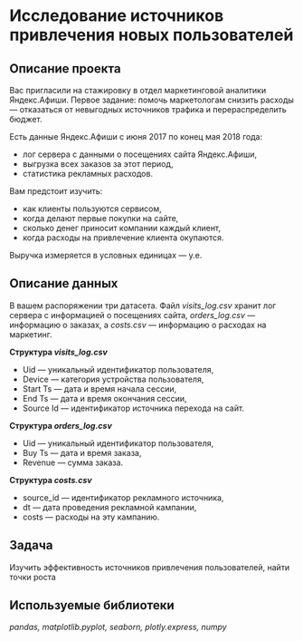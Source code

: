 # Исследование источников привлечения новых пользователей

## Описание проекта
Вас пригласили на стажировку в отдел маркетинговой аналитики Яндекс.Афиши. Первое задание: помочь маркетологам снизить расходы — отказаться от невыгодных источников трафика и перераспределить бюджет.

Есть данные Яндекс.Афиши с июня 2017 по конец мая 2018 года:
- лог сервера с данными о посещениях сайта Яндекс.Афиши,
- выгрузка всех заказов за этот период,
- статистика рекламных расходов.

Вам предстоит изучить:
- как клиенты пользуются сервисом,
- когда делают первые покупки на сайте,
- сколько денег приносит компании каждый клиент,
- когда расходы на привлечение клиента окупаются.

Выручка измеряется в условных единицах — у.е.

## Описание данных
В вашем распоряжении три датасета.
Файл *visits_log.csv* хранит лог сервера с информацией о посещениях сайта, *orders_log.csv* — информацию о заказах, а *costs.csv* — информацию о расходах на маркетинг.

**Структура *visits_log.csv***
- Uid — уникальный идентификатор пользователя,
- Device — категория устройства пользователя,
- Start Ts — дата и время начала сессии,
- End Ts — дата и время окончания сессии,
- Source Id — идентификатор источника перехода на сайт.

**Структура *orders_log.csv***
- Uid — уникальный идентификатор пользователя,
- Buy Ts — дата и время заказа,
- Revenue — сумма заказа.

**Структура *costs.csv***
- source_id — идентификатор рекламного источника,
- dt — дата проведения рекламной кампании,
- costs — расходы на эту кампанию.

## Задача
Изучить эффективность источников привлечения пользователей, найти точки роста

## Используемые библиотеки
*pandas, matplotlib.pyplot, seaborn, plotly.express, numpy*
